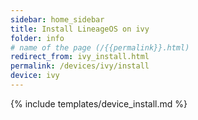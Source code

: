 ```yaml
---
sidebar: home_sidebar
title: Install LineageOS on ivy
folder: info
# name of the page (/{{permalink}}.html)
redirect_from: ivy_install.html
permalink: /devices/ivy/install
device: ivy
---
```

{% include templates/device_install.md %}
